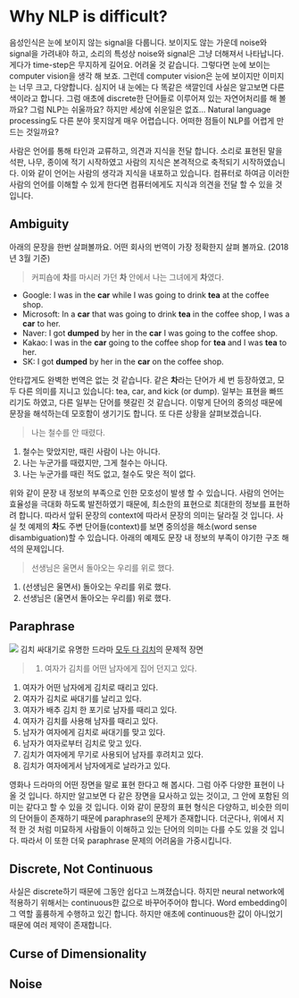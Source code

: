 # Why NLP is difficult?

음성인식은 눈에 보이지 않는 signal을 다룹니다. 보이지도 않는 가운데 noise와 signal을 가려내야 하고, 소리의 특성상 noise와 signal은 그냥 더해져서 나타납니다. 게다가 time-step은 무지하게 길어요. 어려울 것 같습니다. 그렇다면 눈에 보이는 computer vision을 생각 해 보죠. 그런데 computer vision은 눈에 보이지만 이미지는 너무 크고, 다양합니다. 심지어 내 눈에는 다 똑같은 색깔인데 사실은 알고보면 다른 색이라고 합니다. 그럼 애초에 discrete한 단어들로 이루어져 있는 자연어처리를 해 볼까요? 그럼 NLP는 쉬울까요? 하지만 세상에 쉬운일은 없죠... Natural language processing도 다른 분야 못지않게 매우 어렵습니다. 어떠한 점들이 NLP를 어렵게 만드는 것일까요?

사람은 언어를 통해 타인과 교류하고, 의견과 지식을 전달 합니다. 소리로 표현된 말을 석판, 나무, 종이에 적기 시작하였고 사람의 지식은 본격적으로 축적되기 시작하였습니다. 이와 같이 언어는 사람의 생각과 지식을 내포하고 있습니다. 컴퓨터로 하여금 이러한 사람의 언어를 이해할 수 있게 한다면 컴퓨터에게도 지식과 의견을 전달 할 수 있을 것 입니다.

## Ambiguity

아래의 문장을 한번 살펴볼까요. 어떤 회사의 번역이 가장 정확한지 살펴 볼까요. (2018년 3월 기준)

> 커피숍에 **차**를 마시러 가던 **차** 안에서 나는 그녀에게 **차**였다.
- Google: I was in the **car** while I was going to drink **tea** at the coffee shop.
- Microsoft: In a **car** that was going to drink **tea** in the coffee shop, I was a **car** to her.
- Naver: I got **dumped** by her in the **car** I was going to the coffee shop.
- Kakao: I was in the **car** going to the coffee shop for **tea** and I was **tea** to her.
- SK: I got **dumped** by her in the **car** on the coffee shop.

안타깝게도 완벽한 번역은 없는 것 같습니다. 같은 **차**라는 단어가 세 번 등장하였고, 모두 다른 의미를 지니고 있습니다: tea, car, and kick (or dump). 일부는 표현을 빠뜨리기도 하였고, 다른 일부는 단어를 헷갈린 것 같습니다. 이렇게 단어의 중의성 때문에 문장을 해석하는데 모호함이 생기기도 합니다. 또 다른 상황을 살펴보겠습니다.

> 나는 철수를 안 때렸다.
1. 철수는 맞았지만, 때린 사람이 나는 아니다.
2. 나는 누군가를 때렸지만, 그게 철수는 아니다.
3. 나는 누군가를 때린 적도 없고, 철수도 맞은 적이 없다.

위와 같이 문장 내 정보의 부족으로 인한 모호성이 발생 할 수 있습니다. 사람의 언어는 효율성을 극대화 하도록 발전하였기 때문에, 최소한의 표현으로 최대한의 정보를 표현하려 합니다. 따라서 앞뒤 문장의 context에 따라서 문장의 의미는 달라질 것 입니다. 사실 첫 예제의 **차**도 주변 단어들(context)를 보면 중의성을 해소(word sense disambiguation)할 수 있습니다. 아래의 예제도 문장 내 정보의 부족이 야기한 구조 해석의 문제입니다.

> 선생님은 울면서 돌아오는 우리를 위로 했다.
1. (선생님은 울면서) 돌아오는 우리를 위로 했다.
2. 선생님은 (울면서 돌아오는 우리를) 위로 했다.

## Paraphrase

![](http://cdnweb01.wikitree.co.kr/webdata/editor/201608/16/img_20160816082838_215c7a7a.png)
김치 싸대기로 유명한 드라마 [모두 다 김치](https://namu.wiki/w/%EB%AA%A8%EB%91%90%20%EB%8B%A4%20%EA%B9%80%EC%B9%98)의 문제적 장면

> 1. 여자가 김치를 어떤 남자에게 집어 던지고 있다.
1. 여자가 어떤 남자에게 김치로 때리고 있다.
1. 여자가 김치로 싸대기를 날리고 있다.
1. 여자가 배추 김치 한 포기로 남자를 때리고 있다.
1. 여자가 김치를 사용해 남자를 때리고 있다.
1. 남자가 여자에게 김치로 싸대기를 맞고 있다.
1. 남자가 여자로부터 김치로 맞고 있다.
1. 김치가 여자에게 무기로 사용되어 남자를 후려치고 있다.
1. 김치가 여자에게서 남자에게로 날라가고 있다.

영화나 드라마의 어떤 장면을 말로 표현 한다고 해 봅시다. 그럼 아주 다양한 표현이 나올 것 입니다. 하지만 알고보면 다 같은 장면을 묘사하고 있는 것이고, 그 안에 포함된 의미는 같다고 할 수 있을 것 입니다. 이와 같이 문장의 표현 형식은 다양하고, 비슷한 의미의 단어들이 존재하기 때문에 paraphrase의 문제가 존재합니다. 더군다나, 위에서 지적 한 것 처럼 미묘하게 사람들이 이해하고 있는 단어의 의미는 다를 수도 있을 것 입니다. 따라서 이 또한 더욱 paraphrase 문제의 어려움을 가중시킵니다.

## Discrete, Not Continuous

사실은 discrete하기 때문에 그동안 쉽다고 느껴졌습니다. 하지만 neural network에 적용하기 위해서는 continuous한 값으로 바꾸어주어야 합니다. Word embedding이 그 역할 훌륭하게 수행하고 있긴 합니다. 하지만 애초에 continuous한 값이 아니었기 때문에 여러 제약이 존재합니다.

## Curse of Dimensionality

## Noise


